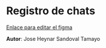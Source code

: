 # Registro de chats

[Enlace para editar el figma](https://www.figma.com/design/tWy6nkvqoyAHBz5THMZvMn/registro-de-chat?m=auto&t=Qxnb6l013XJPt1w9-1)

**Autor**: Jose Heynar Sandoval Tamayo
